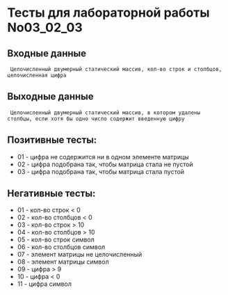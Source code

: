 # Тесты для лабораторной работы No03_02_03
## Входные данные
     Целочисленный двумерный статический массив, кол-во строк и столбцов, целочисленная цифра
## Выходные данные
     Целочисленный двумерный статический массив, в котором удалены столбцы, если хотя бы одно число содержит введенную цифру
## Позитивные тесты:
- 01 - цифра не содержится ни в одном элементе матрицы
- 02 - цифра подобрана так, чтобы матрица стала не пустой
- 03 - цифра подобрана так, чтобы матрица стала пустой


## Негативные тесты:
- 01 - кол-во строк < 0 
- 02 - кол-во столбцов < 0
- 03 - кол-во строк > 10 
- 04 - кол-во столбцов > 10
- 05 - кол-во строк символ
- 06 - кол-во столбцов символ
- 07 - элемент матрицы не целочисленный
- 08 - элемент матрицы символ
- 09 - цифра > 9
- 10 - цифра < 0 
- 11 - цифра символ



